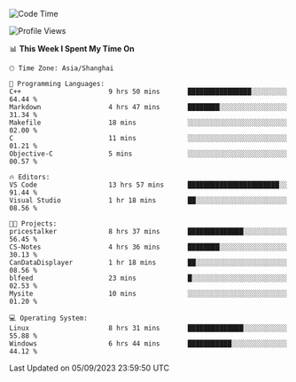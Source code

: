 <!--START_SECTION:waka-->
![Code Time](http://img.shields.io/badge/Code%20Time-1%2C221%20hrs%204%20mins-blue)

![Profile Views](http://img.shields.io/badge/Profile%20Views-0-blue)

📊 **This Week I Spent My Time On** 

```text
🕑︎ Time Zone: Asia/Shanghai

💬 Programming Languages: 
C++                      9 hrs 50 mins       ████████████████░░░░░░░░░   64.44 % 
Markdown                 4 hrs 47 mins       ████████░░░░░░░░░░░░░░░░░   31.34 % 
Makefile                 18 mins             ░░░░░░░░░░░░░░░░░░░░░░░░░   02.00 % 
C                        11 mins             ░░░░░░░░░░░░░░░░░░░░░░░░░   01.21 % 
Objective-C              5 mins              ░░░░░░░░░░░░░░░░░░░░░░░░░   00.57 % 

🔥 Editors: 
VS Code                  13 hrs 57 mins      ███████████████████████░░   91.44 % 
Visual Studio            1 hr 18 mins        ██░░░░░░░░░░░░░░░░░░░░░░░   08.56 % 

🐱‍💻 Projects: 
pricestalker             8 hrs 37 mins       ██████████████░░░░░░░░░░░   56.45 % 
CS-Notes                 4 hrs 36 mins       ████████░░░░░░░░░░░░░░░░░   30.13 % 
CanDataDisplayer         1 hr 18 mins        ██░░░░░░░░░░░░░░░░░░░░░░░   08.56 % 
blfeed                   23 mins             █░░░░░░░░░░░░░░░░░░░░░░░░   02.53 % 
Mysite                   10 mins             ░░░░░░░░░░░░░░░░░░░░░░░░░   01.20 % 

💻 Operating System: 
Linux                    8 hrs 31 mins       ██████████████░░░░░░░░░░░   55.88 % 
Windows                  6 hrs 44 mins       ███████████░░░░░░░░░░░░░░   44.12 % 
```


 Last Updated on 05/09/2023 23:59:50 UTC
<!--END_SECTION:waka-->